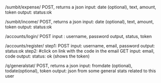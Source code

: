 /sumbit/expense/
POST, returns a json
 input: date (optional), text, amount, token
 output: status:ok

/sumbit/income/
POST, returns a json
 input: date (optional), text, amount, token
 output: status:ok

/accounts/login/
POST
input : username, password
output, status, token

/accounts/register/
  step1:
    POST
    input: username, email, password
    output: status:ok
  step2: #click on link with the code in the email
    GET
    input: email, code
    output: status: ok (shows the token)

/q/generalstat/
  POST, returns a json
  input: fromdate (optional), todate(optional), token
  output: json from some general stats related to this user
